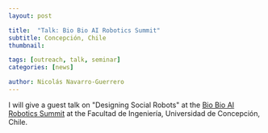```yaml
---
layout: post

title:  "Talk: Bio Bio AI Robotics Summit"
subtitle: Concepción, Chile
thumbnail: 

tags: [outreach, talk, seminar]
categories: [news]

author: Nicolás Navarro-Guerrero
---
```


I will give a guest talk on "Designing Social Robots" at the <a href="https://sites.google.com/view/biobo-airobotics-summit" target="_blank">Bio Bio AI Robotics Summit</a> at the Facultad de Ingeniería, Universidad de Concepción, Chile.
<!--more-->


